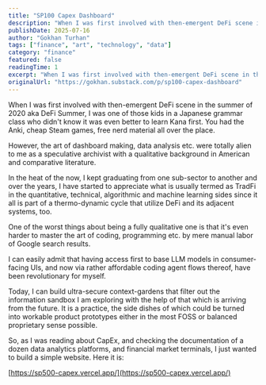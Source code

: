 ```yaml
---
title: "SP100 Capex Dashboard"
description: "When I was first involved with then-emergent DeFi scene in the summer of 2020 aka DeFi Summer, I was one of those kids in a Japanese grammar class who didn't know it was even better to learn Kana first."
publishDate: 2025-07-16
author: "Gokhan Turhan"
tags: ["finance", "art", "technology", "data"]
category: "finance"
featured: false
readingTime: 1
excerpt: "When I was first involved with then-emergent DeFi scene in the summer of 2020 aka DeFi Summer, I was one of those kids in a Japanese grammar class who didn't know it was even better to learn Kana firs..."
originalUrl: "https://gokhan.substack.com/p/sp100-capex-dashboard"
---
```


When I was first involved with then-emergent DeFi scene in the summer of 2020 aka DeFi Summer, I was one of those kids in a Japanese grammar class who didn't know it was even better to learn Kana first. You had the Anki, cheap Steam games, free nerd material all over the place.

However, the art of dashboard making, data analysis etc. were totally alien to me as a speculative archivist with a qualitative background in American and comparative literature.

In the heat of the now, I kept graduating from one sub-sector to another and over the years, I have started to appreciate what is usually termed as TradFi in the quantitative, technical, algorithmic and machine learning sides since it all is part of a thermo-dynamic cycle that utilize DeFi and its adjacent systems, too.

One of the worst things about being a fully qualitative one is that it's even harder to master the art of coding, programming etc. by mere manual labor of Google search results.

I can easily admit that having access first to base LLM models in consumer-facing UIs, and now via rather affordable coding agent flows thereof, have been revolutionary for myself.

Today, I can build ultra-secure context-gardens that filter out the information sandbox I am exploring with the help of that which is arriving from the future. It is a practice, the side dishes of which could be turned into workable product prototypes either in the most FOSS or balanced proprietary sense possible.

So, as I was reading about CapEx, and checking the documentation of a dozen data analytics platforms, and financial market terminals, I just wanted to build a simple website. Here it is:

[https://sp500-capex.vercel.app/](https://sp500-capex.vercel.app/)